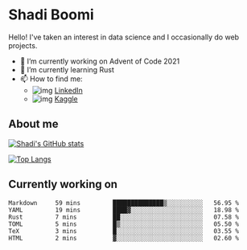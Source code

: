 # Shadi Boomi

Hello! I've taken an interest in data science and I occasionally do web projects.

- 🔭 I’m currently working on Advent of Code 2021
- 🌱 I’m currently learning Rust
- 📫 How to find me: 
  - ![img](https://www.linkedin.com/favicon.ico) [LinkedIn](https://www.linkedin.com/in/shadiboomi/)
  - ![img](https://www.kaggle.com/static/images/favicon.ico) [Kaggle](https://www.kaggle.com/sboomi)

##  About me

[![Shadi's GitHub stats](https://github-readme-stats.vercel.app/api?username=sboomi&show_icons=true&theme=radical)](https://github.com/anuraghazra/github-readme-stats)

[![Top Langs](https://github-readme-stats.vercel.app/api/top-langs/?username=sboomi&layout=compact&theme=default)](https://github.com/anuraghazra/github-readme-stats)

## Currently working on

<!--START_SECTION:waka-->

```text
Markdown     59 mins         ██████████████▒░░░░░░░░░░   56.95 %
YAML         19 mins         ████▓░░░░░░░░░░░░░░░░░░░░   18.98 %
Rust         7 mins          ██░░░░░░░░░░░░░░░░░░░░░░░   07.58 %
TOML         5 mins          █▒░░░░░░░░░░░░░░░░░░░░░░░   05.50 %
TeX          3 mins          █░░░░░░░░░░░░░░░░░░░░░░░░   03.55 %
HTML         2 mins          ▓░░░░░░░░░░░░░░░░░░░░░░░░   02.60 %
```

<!--END_SECTION:waka-->

